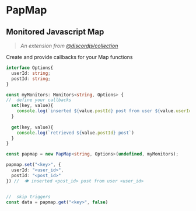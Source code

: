 # PapMap
## Monitored Javascript Map

> *An extension from [@discordjs/collection](https://github.com/discordjs/discord.js/tree/main/packages/collection)*

Create and provide callbacks for your Map functions

```ts
interface Options{
  userId: string;
  postId: string;
}

const myMonitors: Monitors<string, Options> {
//  define your callbacks
  set(key, value){
    console.log(`inserted ${value.postId} post from user ${value.userId}`)
  }
  
  get(key, value){
    console.log(`retrieved ${value.postId} post`)
  }
}

const papmap = new PapMap<string, Options>(undefined, myMonitors);

papmap.set("<key>", { 
  userId: "<user_id>",
  postId: "<post_id>"
}) //  👁 inserted <post_id> post from user <user_id>


//  skip triggers
const data = papmap.get("<key>", false)
```
